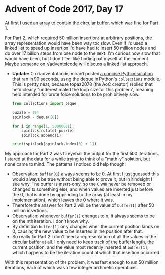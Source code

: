 # Advent of Code 2017, Day 17

At first I used an array to contain the circular buffer, which was fine for Part 1.

For Part 2, which required 50 million insertions at arbitrary positions, the array representation would have been way too slow.  Even if I'd used a linked list to speed up insertion I'd have had to insert 50 million nodes and do over 17 billion steps from one node to the next.  I'm curious how slow that would have been, but I don't feel like finding out myself at the moment.  Maybe someone on r/adventofcode will discuss a linked list approach.

- **Update:** On r/adventofcode, miran1 posted [a concise Python solution](https://www.reddit.com/r/adventofcode/comments/7kc0xw/2017_day_17_solutions/drd6kck/) that ran in 90 seconds, using the deque in Python's `collections` module.  This is pretty neat, because topaz2078 (the AoC creator) replied that he'd clearly "underestimated the loop size for this problem", meaning he'd intended for brute force solutions to be prohibitively slow.

	```python
	from collections import deque

	puzzle = 394
	spinlock = deque([0])

	for i in range(1, 50000001):
		spinlock.rotate(-puzzle)
		spinlock.append(i)

	print(spinlock[spinlock.index(0) + 1])
	```

My approach for Part 2 was to eyeball the output for the first 500 iterations.  I stared at the data for a while trying to think of a "math-y" solution, but none came to mind.  The patterns I noticed did help though:

- Observation: `buffer[0]` always seems to be 0.  At first I just guessed this would always be true without being able to prove it, but in hindsight I see why.  The buffer is insert-only, so the 0 will never be removed or changed to something else, and when values are inserted just before the 0, that is done by appending to the array (at least in my implementation), which leaves the 0 where it was.
- Therefore the answer for Part 2 will be the value of `buffer[1]` after 50 million insertions.
- Observation: whenever `buffer[1]` changes to n, it always seems to be on the nth iteration.  I don't know why.
- By definition `buffer[1]` only changes when the current position lands on 0, causing the new value to be inserted in the position after that.
- So really for Part 2 I don't need a representation of all the values in the circular buffer at all.  I only need to keep track of the buffer length, the current position, and the value most recently inserted at `buffer[1]`, which happens to be the iteration count at which that insertion occurred.

With this representation of the problem, it was fast enough to run 50 million iterations, each of which was a few integer arithmetic operations.

